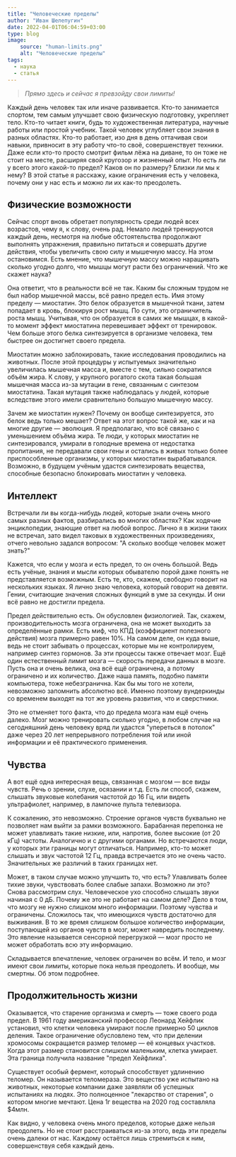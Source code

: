```yaml
---
title: "Человеческие пределы"
author: "Иван Шелепугин"
date: 2022-04-01T06:04:59+03:00
type: blog
image:
    source: "human-limits.png"
    alt: "Человеческие пределы"
tags:
  - наука
  - статья
---
```


> *Прямо здесь и сейчас я превзойду свои лимиты!*

Каждый день человек так или иначе развивается. Кто-то занимается спортом, тем
самым улучшает свою физическую подготовку, укрепляет тело. Кто-то читает книги,
будь то художественная литература, научные работы или простой учебник. Такой
человек углубляет свои знания в разных областях. Кто-то работает, изо дня в
день оттачивая свои навыки, привносит в эту работу что-то своё, совершенствует
техники. Даже если кто-то просто смотрит фильм лёжа на диване, то он тоже не
стоит на месте, расширяя свой кругозор и жизненный опыт. Но есть ли у всего
этого какой-то предел? Каков он по размеру? Близки ли мы к нему? В этой статье
я расскажу, какие ограничения есть у человека, почему они у нас есть и можно ли
их как-то преодолеть.

## Физические возможности

Сейчас спорт вновь обретает популярность среди людей всех возрастов, чему я, к
слову, очень рад. Немало людей тренируются каждый день, несмотря на любые
обстоятельства продолжают выполнять упражнения, правильно питаться и совершать
другие действия, чтобы увеличить свою силу и мышечную массу. На этом
остановимся. Есть мнение, что мышечную массу можно наращивать сколько угодно
долго, что мышцы могут расти без ограничений. Что же скажет наука?

Она ответит, что в реальности всё не так. Каким бы сложным трудом не был набор
мышечной массы, всё равно предел есть. Имя этому пределу &mdash; миостатин. Это
белок образуется в мышечной ткани, затем попадает в кровь, блокируя рост мышц.
По сути, это ограничитель роста мышц. Учитывая, что он образуется в самих же
мышцах, в какой-то момент эффект миостатина перевешивает эффект от тренировок.
Чем больше этого белка синтезируется в организме человека, тем быстрее он
достигнет своего предела.

Миостатин можно заблокировать, такие исследования проводились на животных.
После этой процедуры у испытуемых значительно увеличилась мышечная масса и,
вместе с тем, сильно сократился объём жира. К слову, у крупного рогатого скота
такая большая мышечная масса из-за мутации в гене, связанным с синтезом
миостатина. Такая мутация также наблюдалась у людей, которые вследствие этого
имели сравнительно большую мышечную массу.

Зачем же миостатин нужен? Почему он вообще синтезируется, это белок ведь только
мешает? Ответ на этот вопрос такой же, как и на многие другие &mdash; эволюция.
Я предполагаю, что всё связано с уменьшением объёма жира. Те люди, у которых
миостатин не синтезировался, умирали в голодные времена от недостатка
пропитания, не передавали свои гены и остались в живых только более
приспособленные организмы, у которых миостатин вырабатывался. Возможно, в
будущем учёным удастся синтезировать вещества, способные безопасно блокировать
миостатин у человека.

## Интеллект

Встречали ли вы когда-нибудь людей, которые знали очень много самых разных
фактов, разбирались во многих областях? Как ходячие энциклопедии, знающие ответ
на любой вопрос. Лично я в жизни таких не встречал, зато видел таковых в
художественных произведениях, отчего невольно задался вопросом: "А сколько
вообще человек может знать?"

Кажется, что если у мозга и есть предел, то он очень большой. Ведь есть учёные,
знания и мысли которых обывателю порой даже понять не представляется возможным.
Есть те, кто, скажем, свободно говорит на нескольких языках. Я лично знаю
человека, который говорит на девяти. Гении, считающие значения сложных функций
в уме за секунды. И они всё равно не достигли предела.

Предел действительно есть. Он обусловлен физиологией. Так, скажем,
производительность мозга ограничена, она не может выходить за определённые
рамки. Есть миф, что КПД (коэффициент полезного действия) мозга примерно равен
10%. На самом деле, он куда выше, ведь не стоит забывать о процессах, которые
мы не контролируем, например синтез гормонов. За эти процессы также отвечает
мозг. Ещё один естественный лимит мозга &mdash; скорость передачи данных в
мозге. Пусть она и очень велика, она всё ещё ограничена, а потому ограничено и
их количество. Даже наша память, подобно памяти компьютера, тоже небезгранична.
Как бы мы того не хотели, невозможно запомнить абсолютно всё. Именно поэтому
вундеркинды со временем выходят на тот же уровень развития, что и сверстники.

Это не отменяет того факта, что до предела мозга нам ещё очень далеко. Мозг
можно тренировать сколько угодно, в любом случае на сегодняшний день человеку
вряд ли удастся "упереться в потолок" даже через 20 лет непрерывного
потребления той или иной информации и её практического применения.

## Чувства

А вот ещё одна интересная вещь, связанная с мозгом &mdash; все виды чувств.
Речь о зрении, слухе, осязании и т.д. Есть ли способ, скажем, слышать звуковые
колебания частотой до 16 Гц, или видеть ультрафиолет, например, в лампочке
пульта телевизора.

К сожалению, это невозможно. Строение органов чувств буквально не позволяет нам
выйти за рамки возможного. Барабанная перепонка не может улавливать такие
низкие, или, напротив, более высокие (от 20 кГц) частоты. Аналогично и с
другими органами. Но встречаются люди, у которых эти границы могут отличаться.
Например, кто-то может слышать и звук частотой 12 Гц, правда встречается это не
очень часто. Значительных же различий в таких границах нет.

Может, в таком случае можно улучшить то, что есть? Улавливать более тихие
звуки, чувствовать более слабые запахи. Возможно ли это? Снова рассмотрим слух.
Человеческое ухо способно слышать звуки начиная с 0 дБ. Почему же это не
работает на самом деле? Дело в том, что мозгу не нужно слишком много
информации. Поэтому чувства и ограничены. Сложилось так, что имеющихся чувств
достаточно для выживания. В то же время слишком большое количество информации,
поступающей из органов чувств в мозг, может навредить последнему. Это явление
называется сенсорной перегрузкой &mdash; мозг просто не может обработать всю
эту информацию.

Складывается впечатление, человек ограничен во всём. И тело, и мозг имеют свои
лимиты, которые пока нельзя преодолеть. И вообще, мы смертны. Об этом
подробнее.

## Продолжительность жизни

Оказывается, что старение организма и смерть &mdash; тоже своего рода предел. В
1961 году американский профессор Леонард Хейфлик установил, что клетки человека
умирают после примерно 50 циклов деления. Такое ограничение обусловлено тем,
что при делении хромосомы сокращается размер теломер &mdash; её концевых
участков. Когда этот размер становится слишком маленьким, клетка умирает. Эта
граница получила название "предел Хейфлика".

Существует особый фермент, который способствует удлинению теломер. Он
называется теломераза. Это вещество уже испытано на животных, некоторые
компании даже заявляли об успешных испытаниях на людях. Это полноценное
"лекарство от старения", о котором многие мечтают. Цена 1г вещества на 2020 год
составляла $4млн.

Как видно, у человека очень много пределов, которые даже нельзя преодолеть. Но
не стоит расстраиваться из-за этого, ведь эти пределы очень далеки от нас.
Каждому остаётся лишь стремиться к ним, совершенствуя себя каждый день.
